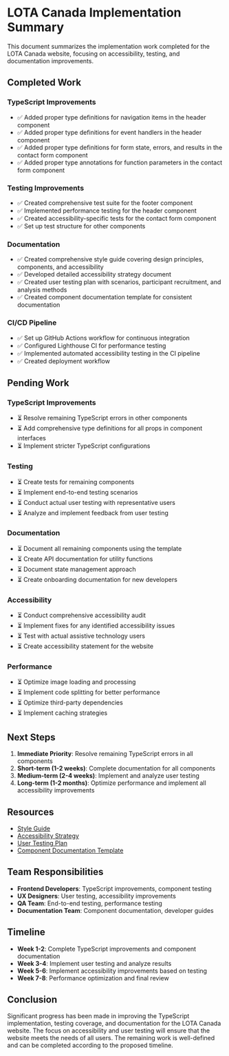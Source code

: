 # LOTA Canada Implementation Summary

This document summarizes the implementation work completed for the LOTA Canada website, focusing on accessibility, testing, and documentation improvements.

## Completed Work

### TypeScript Improvements

- ✅ Added proper type definitions for navigation items in the header component
- ✅ Added proper type definitions for event handlers in the header component
- ✅ Added proper type definitions for form state, errors, and results in the contact form component
- ✅ Added proper type annotations for function parameters in the contact form component

### Testing Improvements

- ✅ Created comprehensive test suite for the footer component
- ✅ Implemented performance testing for the header component
- ✅ Created accessibility-specific tests for the contact form component
- ✅ Set up test structure for other components

### Documentation

- ✅ Created comprehensive style guide covering design principles, components, and accessibility
- ✅ Developed detailed accessibility strategy document
- ✅ Created user testing plan with scenarios, participant recruitment, and analysis methods
- ✅ Created component documentation template for consistent documentation

### CI/CD Pipeline

- ✅ Set up GitHub Actions workflow for continuous integration
- ✅ Configured Lighthouse CI for performance testing
- ✅ Implemented automated accessibility testing in the CI pipeline
- ✅ Created deployment workflow

## Pending Work

### TypeScript Improvements

- ⏳ Resolve remaining TypeScript errors in other components
- ⏳ Add comprehensive type definitions for all props in component interfaces
- ⏳ Implement stricter TypeScript configurations

### Testing

- ⏳ Create tests for remaining components
- ⏳ Implement end-to-end testing scenarios
- ⏳ Conduct actual user testing with representative users
- ⏳ Analyze and implement feedback from user testing

### Documentation

- ⏳ Document all remaining components using the template
- ⏳ Create API documentation for utility functions
- ⏳ Document state management approach
- ⏳ Create onboarding documentation for new developers

### Accessibility

- ⏳ Conduct comprehensive accessibility audit
- ⏳ Implement fixes for any identified accessibility issues
- ⏳ Test with actual assistive technology users
- ⏳ Create accessibility statement for the website

### Performance

- ⏳ Optimize image loading and processing
- ⏳ Implement code splitting for better performance
- ⏳ Optimize third-party dependencies
- ⏳ Implement caching strategies

## Next Steps

1. **Immediate Priority**: Resolve remaining TypeScript errors in all components
2. **Short-term (1-2 weeks)**: Complete documentation for all components
3. **Medium-term (2-4 weeks)**: Implement and analyze user testing
4. **Long-term (1-2 months)**: Optimize performance and implement all accessibility improvements

## Resources

- [Style Guide](/docs/style-guide.md)
- [Accessibility Strategy](/docs/accessibility-strategy.md)
- [User Testing Plan](/docs/testing/user-testing-plan.md)
- [Component Documentation Template](/docs/components/component-template.md)

## Team Responsibilities

- **Frontend Developers**: TypeScript improvements, component testing
- **UX Designers**: User testing, accessibility improvements
- **QA Team**: End-to-end testing, performance testing
- **Documentation Team**: Component documentation, developer guides

## Timeline

- **Week 1-2**: Complete TypeScript improvements and component documentation
- **Week 3-4**: Implement user testing and analyze results
- **Week 5-6**: Implement accessibility improvements based on testing
- **Week 7-8**: Performance optimization and final review

## Conclusion

Significant progress has been made in improving the TypeScript implementation, testing coverage, and documentation for the LOTA Canada website. The focus on accessibility and user testing will ensure that the website meets the needs of all users. The remaining work is well-defined and can be completed according to the proposed timeline.
